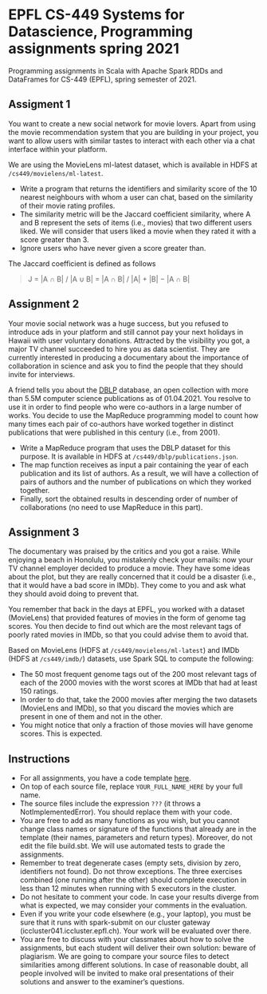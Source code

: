 # EPFL CS-449 Systems for Datascience, Programming assignments spring 2021

Programming assignments in Scala with Apache Spark RDDs and DataFrames for CS-449 (EPFL), spring semester of 2021.

## Assigment 1

You want to create a new social network for movie lovers. Apart from using the movie recommendation system that you are building in your project, you want to allow users with similar tastes to interact with each other via a chat interface within your platform.

We are using the MovieLens ml-latest dataset, which is available in HDFS at `/cs449/movielens/ml-latest`.

* Write a program that returns the identifiers and similarity score of the 10 nearest neighbours with whom a user can chat, based on the similarity of their movie rating profiles.
* The similarity metric will be the Jaccard coefficient similarity, where A and B represent the sets of items (i.e., movies) that two different users liked. We will
consider that users liked a movie when they rated it with a score greater than 3.
* Ignore users who have never given a score greater than.

The Jaccard coefficient is defined as follows

> J = |A ∩ B| / |A ∪ B| = |A ∩ B| / |A| + |B| − |A ∩ B|

## Assignment 2


Your movie social network was a huge success, but you refused to introduce ads in your platform and still cannot pay your next holidays in Hawaii with user voluntary donations. Attracted by the visibility you got, a major TV channel succeeded to hire you as data scientist. They are currently interested in producing a documentary about the importance of collaboration in science and ask you to find the people that they should invite for interviews.

A friend tells you about the [DBLP](https://dblp.org/) database, an open collection with more than 5.5M computer science publications as of 01.04.2021. You resolve to use it in order to find people who were co-authors in a large number of works. You decide to use the MapReduce programming model to count how many times each pair of co-authors have worked together in distinct publications that were published in this century (i.e., from 2001).

* Write a MapReduce program that uses the DBLP dataset for this purpose. It is available in HDFS at `/cs449/dblp/publications.json`.
* The map function receives as input a pair containing the year of each publication and its list of authors. As a result, we will have a collection of pairs of authors and the number of publications on which they worked together.
* Finally, sort the obtained results in descending order of number of collaborations (no need to use MapReduce in this part).

## Assignment 3

The documentary was praised by the critics and you got a raise. While enjoying a beach in Honolulu, you mistakenly check your emails: now your TV channel employer decided to produce a movie. They have some ideas about the plot, but they are really concerned that it could be a disaster (i.e., that it would have a bad score in IMDb). They come to you and ask what they should avoid doing to prevent that.

You remember that back in the days at EPFL, you worked with a dataset (MovieLens) that provided features of movies in the form of genome tag scores. You then decide to find out which are the most relevant tags of poorly rated movies in IMDb, so that you could advise them to avoid that.

Based on MovieLens (HDFS at `/cs449/movielens/ml-latest`) and IMDb (HDFS at `/cs449/imdb/`) datasets, use Spark SQL to compute the following:

* The 50 most frequent genome tags out of the 200 most relevant tags of each of the 2000 movies with the worst scores at IMDb that had at least 150 ratings.
* In order to do that, take the 2000 movies after merging the two datasets (MovieLens and IMDb), so that you discard the movies which are present in one of them and not in the other.
* You might notice that only a fraction of those movies will have genome scores. This is expected.

## Instructions


* For all assignments, you have a code template [here](https://gitlab.epfl.ch/sacs/cs-449-sds-public/exercises/practical-assignment).
* On top of each source file, replace `YOUR_FULL_NAME_HERE` by your full name.
* The source files include the expression `???` (it throws a NotImplementedError). You should replace them with your code.
* You are free to add as many functions as you wish, but you cannot change class names or signature of the functions that already are in the template (their names, parameters and return types). Moreover, do not edit the file build.sbt. We will use automated tests to grade the assignments.
* Remember to treat degenerate cases (empty sets, division by zero, identifiers not found). Do not throw exceptions. The three exercises combined (one running after the other) should complete execution in less than 12 minutes when running with 5 executors in the cluster.
* Do not hesitate to comment your code. In case your results diverge from what is expected, we may consider your comments in the evaluation.
* Even if you write your code elsewhere (e.g., your laptop), you must be sure that it runs with spark-submit on our cluster gateway (iccluster041.iccluster.epfl.ch). Your work will be evaluated over there.
* You are free to discuss with your classmates about how to solve the assignments, but each student will deliver their own solution: beware of plagiarism. We are going to compare your source files to detect similarities among different solutions. In case of reasonable doubt, all people involved will be invited to make oral presentations of their solutions and answer to the examiner’s questions.
